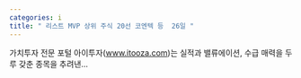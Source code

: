 ```yaml
---
categories: i
title: " 리스트 MVP 상위 주식 20선 코엔텍 등  26일 "
---
```

 가치투자 전문 포털 아이투자(www.itooza.com)는 실적과 밸류에이션, 수급 매력을 두루 갖춘 종목을 추려낸... 